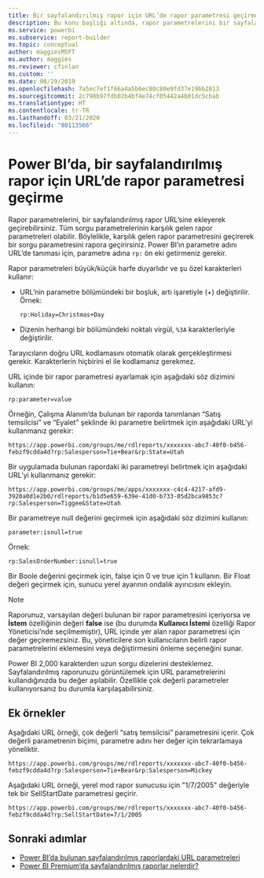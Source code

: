 ```yaml
---
title: Bir sayfalandırılmış rapor için URL’de rapor parametresi geçirme - Power BI Rapor Oluşturucusu
description: Bu konu başlığı altında, rapor parametrelerini bir sayfalandırılmış rapor URL’sine ekleyerek geçirme açıklanır.
ms.service: powerbi
ms.subservice: report-builder
ms.topic: conceptual
author: maggiesMSFT
ms.author: maggies
ms.reviewer: cfinlan
ms.custom: ''
ms.date: 08/29/2019
ms.openlocfilehash: 7a5ec7ef1f66a4a5b6ec80c80e9fd37e19bb2813
ms.sourcegitcommit: 2c798b97fdb02b4bf4e74cf05442a4b01dc5cbab
ms.translationtype: HT
ms.contentlocale: tr-TR
ms.lasthandoff: 03/21/2020
ms.locfileid: "80113566"
---
```

# <a name="pass-a-report-parameter-in-a-url-for-a-paginated-report-in-power-bi"></a>Power BI’da, bir sayfalandırılmış rapor için URL’de rapor parametresi geçirme 

Rapor parametrelerini, bir sayfalandırılmış rapor URL’sine ekleyerek geçirebilirsiniz. Tüm sorgu parametrelerinin karşılık gelen rapor parametreleri olabilir. Böylelikle, karşılık gelen rapor parametresini geçirerek bir sorgu parametresini rapora geçirirsiniz. Power BI’ın parametre adını URL’de tanıması için, parametre adına `rp:` ön eki getirmeniz gerekir. 

Rapor parametreleri büyük/küçük harfe duyarlıdır ve şu özel karakterleri kullanır: 

- URL’nin parametre bölümündeki bir boşluk, artı işaretiyle (+) değiştirilir.  Örnek: 

    ```rp:Holiday=Christmas+Day```

- Dizenin herhangi bir bölümündeki noktalı virgül, `%3A` karakterleriyle değiştirilir.

Tarayıcıların doğru URL kodlamasını otomatik olarak gerçekleştirmesi gerekir. Karakterlerin hiçbirini el ile kodlamanız gerekmez. 

URL içinde bir rapor parametresi ayarlamak için aşağıdaki söz dizimini kullanın: 

```
rp:parameter=value
```

Örneğin, Çalışma Alanım’da bulunan bir raporda tanımlanan “Satış temsilcisi” ve “Eyalet” şeklinde iki parametre belirtmek için aşağıdaki URL’yi kullanmanız gerekir: 

```
https://app.powerbi.com/groups/me/rdlreports/xxxxxxx-abc7-40f0-b456-febzf9cdda4d?rp:Salesperson=Tie+Bear&rp:State=Utah 
```

Bir uygulamada bulunan rapordaki iki parametreyi belirtmek için aşağıdaki URL’yi kullanmanız gerekir: 

```
https://app.powerbi.com/groups/me/apps/xxxxxxx-c4c4-4217-afd9-3920a0d1e2b0/rdlreports/b1d5e659-639e-41d0-b733-05d2bca9853c?rp:Salesperson=Tiggee&State=Utah 
```

Bir parametreye null değerini geçirmek için aşağıdaki söz dizimini kullanın: 

```
parameter:isnull=true
```

Örnek:

```
rp:SalesOrderNumber:isnull=true
```

Bir Boole değerini geçirmek için, false için 0 ve true için 1 kullanın. Bir Float değeri geçirmek için, sunucu yerel ayarının ondalık ayırıcısını ekleyin.

> [!NOTE]
> Raporunuz, varsayılan değeri bulunan bir rapor parametresini içeriyorsa ve **İstem** özelliğinin değeri **false** ise (bu durumda **Kullanıcı İstemi** özelliği Rapor Yöneticisi’nde seçilmemiştir), URL içinde yer alan rapor parametresi için değer geçiremezsiniz. Bu, yöneticilere son kullanıcıların belirli rapor parametrelerini eklemesini veya değiştirmesini önleme seçeneğini sunar.
> 
> Power BI 2,000 karakterden uzun sorgu dizelerini desteklemez.  Sayfalandırılmış raporunuzu görüntülemek için URL parametrelerini kullandığınızda bu değer aşılabilir.  Özellikle çok değerli parametreler kullanıyorsanız bu durumla karşılaşabilirsiniz.

## <a name="additional-examples"></a>Ek örnekler 

Aşağıdaki URL örneği, çok değerli “satış temsilcisi” parametresini içerir. Çok değerli parametrenin biçimi, parametre adını her değer için tekrarlamaya yöneliktir. 

```
https://app.powerbi.com/groups/me/rdlreports/xxxxxxx-abc7-40f0-b456-febzf9cdda4d?rp:Salesperson=Tie+Bear&rp:Salesperson=Mickey 
```

Aşağıdaki URL örneği, yerel mod rapor sunucusu için "1/7/2005" değeriyle tek bir SellStartDate parametresi geçirir.

```
https://app.powerbi.com/groups/me/rdlreports/xxxxxxx-abc7-40f0-b456-febzf9cdda4d?rp:SellStartDate=7/1/2005
```

## <a name="next-steps"></a>Sonraki adımlar

- [Power BI’da bulunan sayfalandırılmış raporlardaki URL parametreleri](report-builder-url-parameters.md)
- [Power BI Premium’da sayfalandırılmış raporlar nelerdir?](paginated-reports-report-builder-power-bi.md)
